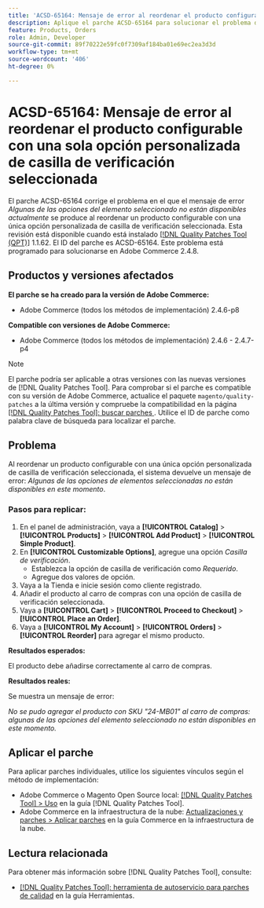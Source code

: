 ```yaml
---
title: 'ACSD-65164: Mensaje de error al reordenar el producto configurable con una sola opción personalizada de casilla de verificación seleccionada'
description: Aplique el parche ACSD-65164 para solucionar el problema de Adobe Commerce donde aparece el mensaje de error *Algunas de las opciones del elemento seleccionado no están disponibles actualmente* al reordenar un producto configurable con una sola opción personalizada de casilla de verificación seleccionada.
feature: Products, Orders
role: Admin, Developer
source-git-commit: 89f70222e59fc0f7309af184ba01e69ec2ea3d3d
workflow-type: tm+mt
source-wordcount: '406'
ht-degree: 0%

---
```



# ACSD-65164: Mensaje de error al reordenar el producto configurable con una sola opción personalizada de casilla de verificación seleccionada

El parche ACSD-65164 corrige el problema en el que el mensaje de error *Algunas de las opciones del elemento seleccionado no están disponibles actualmente* se produce al reordenar un producto configurable con una única opción personalizada de casilla de verificación seleccionada. Esta revisión está disponible cuando está instalado [[!DNL Quality Patches Tool (QPT)]](/help/tools/quality-patches-tool/quality-patches-tool-to-self-serve-quality-patches.md) 1.1.62. El ID del parche es ACSD-65164. Este problema está programado para solucionarse en Adobe Commerce 2.4.8.

## Productos y versiones afectados

**El parche se ha creado para la versión de Adobe Commerce:**

* Adobe Commerce (todos los métodos de implementación) 2.4.6-p8

**Compatible con versiones de Adobe Commerce:**

* Adobe Commerce (todos los métodos de implementación) 2.4.6 - 2.4.7-p4

>[!NOTE]
>
>El parche podría ser aplicable a otras versiones con las nuevas versiones de [!DNL Quality Patches Tool]. Para comprobar si el parche es compatible con su versión de Adobe Commerce, actualice el paquete `magento/quality-patches` a la última versión y compruebe la compatibilidad en la página [[!DNL Quality Patches Tool]: buscar parches ](https://experienceleague.adobe.com/tools/commerce-quality-patches/index.html?lang=es). Utilice el ID de parche como palabra clave de búsqueda para localizar el parche.

## Problema

Al reordenar un producto configurable con una única opción personalizada de casilla de verificación seleccionada, el sistema devuelve un mensaje de error: *Algunas de las opciones de elementos seleccionadas no están disponibles en este momento*.

### Pasos para replicar:

1. En el panel de administración, vaya a **[!UICONTROL Catalog]** > **[!UICONTROL Products]** > **[!UICONTROL Add Product]** > **[!UICONTROL Simple Product]**.
1. En **[!UICONTROL Customizable Options]**, agregue una opción *Casilla de verificación*.
   * Establezca la opción de casilla de verificación como *Requerido*.
   * Agregue dos valores de opción.
1. Vaya a la Tienda e inicie sesión como cliente registrado.
1. Añadir el producto al carro de compras con una opción de casilla de verificación seleccionada.
1. Vaya a **[!UICONTROL Cart]** > **[!UICONTROL Proceed to Checkout]** > **[!UICONTROL Place an Order]**.
1. Vaya a **[!UICONTROL My Account]** > **[!UICONTROL Orders]** > **[!UICONTROL Reorder]** para agregar el mismo producto.

**Resultados esperados:**

El producto debe añadirse correctamente al carro de compras.

**Resultados reales:**

Se muestra un mensaje de error:

*No se pudo agregar el producto con SKU &quot;24-MB01&quot; al carro de compras: algunas de las opciones del elemento seleccionado no están disponibles en este momento.*

## Aplicar el parche

Para aplicar parches individuales, utilice los siguientes vínculos según el método de implementación:

* Adobe Commerce o Magento Open Source local: [[!DNL Quality Patches Tool] > Uso](/help/tools/quality-patches-tool/usage.md) en la guía [!DNL Quality Patches Tool].
* Adobe Commerce en la infraestructura de la nube: [Actualizaciones y parches > Aplicar parches](https://experienceleague.adobe.com/docs/commerce-cloud-service/user-guide/develop/upgrade/apply-patches.html?lang=es) en la guía Commerce en la infraestructura de la nube.

## Lectura relacionada

Para obtener más información sobre [!DNL Quality Patches Tool], consulte:

* [[!DNL Quality Patches Tool]: herramienta de autoservicio para parches de calidad](/help/tools/quality-patches-tool/quality-patches-tool-to-self-serve-quality-patches.md) en la guía Herramientas.
